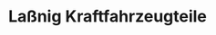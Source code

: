 ---
title: "Laßnig Kraftfahrzeugteile"
url: /krenglbach/lassnig-kraftfahrzeugteile/
shop: Autoteile
---